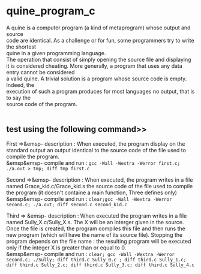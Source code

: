 # quine_program_c<br/>

A quine is a computer program (a kind of metaprogram) whose output and source<br/>
code are identical. As a challenge or for fun, some programmers try to write the shortest<br/>
quine in a given programming language.<br/>
The operation that consist of simply opening the source file and displaying it is considered cheating. More generally, a program that uses any data entry cannot be considered<br/>
a valid quine. A trivial solution is a program whose source code is empty. Indeed, the<br/>
execution of such a program produces for most languages no output, that is to say the<br/>
source code of the program.<br/>
<br/>
## test using the following command>>
First  =>&emsp- description :  When executed, the program display on the standard output an output identical to the source code of the file used to compile the program.<br/>
&emsp&emsp- compile and run : `gcc -Wall -Wextra -Werror first.c; ./a.out > tmp; diff tmp first.c`<br/>

Second =>&emsp- description :  When executed, the program writes in a file named Grace_kid.c/Grace_kid.s the source code of the file used to compile the program (it doesn't containe a main function, Three defines only)<br/>
&emsp&emsp- compile and run : `clear;gcc -Wall -Wextra -Werror second.c; ./a.out; diff second.c second_kid.c`<br/>

Third => &emsp- description :  When executed the program writes in a file named Sully_X.c/Sully_X.s. The X will be an interger given in the source. Once the file is created, the program compiles this file and then runs the new                            program (which will have the name of its source file). Stopping the program depends on the file name : the resulting program will be executed only if the integer X is greater than or equal to 0.<br/>
&emsp&emsp- compile and run : `clear; gcc -Wall -Wextra -Werror second.c; ./Sully; diff third.c Sully_0.c ; diff third.c Sully_1.c; diff third.c Sully_2.c; diff third.c Sully_3.c; diff third.c Sully_4.c`<br/>
